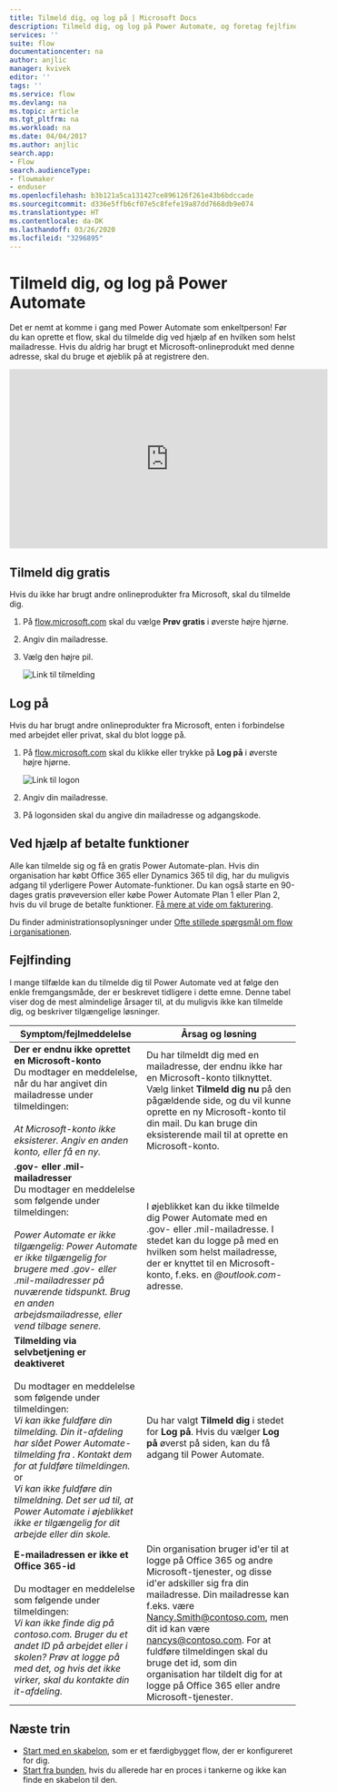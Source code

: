 ```yaml
---
title: Tilmeld dig, og log på | Microsoft Docs
description: Tilmeld dig, og log på Power Automate, og foretag fejlfinding af problemer i forbindelse med denne proces.
services: ''
suite: flow
documentationcenter: na
author: anjlic
manager: kvivek
editor: ''
tags: ''
ms.service: flow
ms.devlang: na
ms.topic: article
ms.tgt_pltfrm: na
ms.workload: na
ms.date: 04/04/2017
ms.author: anjlic
search.app:
- Flow
search.audienceType:
- flowmaker
- enduser
ms.openlocfilehash: b3b121a5ca131427ce896126f261e43b6bdccade
ms.sourcegitcommit: d336e5ffb6cf07e5c8fefe19a87dd7668db9e074
ms.translationtype: HT
ms.contentlocale: da-DK
ms.lasthandoff: 03/26/2020
ms.locfileid: "3296895"
---
```

# <a name="sign-up-and-sign-in-for-power-automate"></a>Tilmeld dig, og log på Power Automate


Det er nemt at komme i gang med Power Automate som enkeltperson! Før du kan oprette et flow, skal du tilmelde dig ved hjælp af en hvilken som helst mailadresse. Hvis du aldrig har brugt et Microsoft-onlineprodukt med denne adresse, skal du bruge et øjeblik på at registrere den.

<iframe width="560" height="315" src="https://www.youtube.com/embed/cRkmSZrctLc?list=PL8nfc9haGeb55I9wL9QnWyHp3ctU2_ThF" frameborder="0" allowfullscreen></iframe>

## <a name="sign-up-free"></a>Tilmeld dig gratis
Hvis du ikke har brugt andre onlineprodukter fra Microsoft, skal du tilmelde dig.

1. På [flow.microsoft.com](https://flow.microsoft.com) skal du vælge **Prøv gratis** i øverste højre hjørne.
2. Angiv din mailadresse.
3. Vælg den højre pil.

    ![Link til tilmelding](./media/sign-up-sign-in/signup.png)

## <a name="sign-in"></a>Log på
Hvis du har brugt andre onlineprodukter fra Microsoft, enten i forbindelse med arbejdet eller privat, skal du blot logge på.

1. På [flow.microsoft.com](https://flow.microsoft.com) skal du klikke eller trykke på **Log på** i øverste højre hjørne.

    ![Link til logon](./media/sign-up-sign-in/signin.png)
2. Angiv din mailadresse.
3. På logonsiden skal du angive din mailadresse og adgangskode.

## <a name="using-paid-features"></a>Ved hjælp af betalte funktioner
Alle kan tilmelde sig og få en gratis Power Automate-plan. Hvis din organisation har købt Office 365 eller Dynamics 365 til dig, har du muligvis adgang til yderligere Power Automate-funktioner. Du kan også starte en 90-dages gratis prøveversion eller købe Power Automate Plan 1 eller Plan 2, hvis du vil bruge de betalte funktioner. [Få mere at vide om fakturering](billing-questions.md).

Du finder administrationsoplysninger under [Ofte stillede spørgsmål om flow i organisationen](organization-q-and-a.md).

## <a name="troubleshooting"></a>Fejlfinding
I mange tilfælde kan du tilmelde dig til Power Automate ved at følge den enkle fremgangsmåde, der er beskrevet tidligere i dette emne. Denne tabel viser dog de mest almindelige årsager til, at du muligvis ikke kan tilmelde dig, og beskriver tilgængelige løsninger.


|                                                                                                                                                                                       Symptom/fejlmeddelelse                                                                                                                                                                                        |                                                                                                                                                                              Årsag og løsning                                                                                                                                                                              |
|------------------------------------------------------------------------------------------------------------------------------------------------------------------------------------------------------------------------------------------------------------------------------------------------------------------------------------------------------------------------------------------------------|--------------------------------------------------------------------------------------------------------------------------------------------------------------------------------------------------------------------------------------------------------------------------------------------------------------------------------------------------------------------------------|
|                                                                                       **Der er endnu ikke oprettet en Microsoft-konto** <br> Du modtager en meddelelse, når du har angivet din mailadresse under tilmeldingen:<br><br> *At Microsoft-konto ikke eksisterer. Angiv en anden konto, eller få en ny.*                                                                                       |                                              Du har tilmeldt dig med en mailadresse, der endnu ikke har en Microsoft-konto tilknyttet. Vælg linket **Tilmeld dig nu** på den pågældende side, og du vil kunne oprette en ny Microsoft-konto til din mail. Du kan bruge din eksisterende mail til at oprette en Microsoft-konto.                                               |
|                                                  **.gov- eller .mil-mailadresser**<br>Du modtager en meddelelse som følgende under tilmeldingen:<br><br>*Power Automate er ikke tilgængelig: Power Automate er ikke tilgængelig for brugere med .gov- eller .mil-mailadresser på nuværende tidspunkt. Brug en anden arbejdsmailadresse, eller vend tilbage senere.*                                                  |                                                                                            I øjeblikket kan du ikke tilmelde dig Power Automate med en .gov- eller .mil-mailadresse. I stedet kan du logge på med en hvilken som helst mailadresse, der er knyttet til en Microsoft-konto, f.eks. en *\@outlook.com*-adresse.                                                                                             |
| **Tilmelding via selvbetjening er deaktiveret**<br><br>Du modtager en meddelelse som følgende under tilmeldingen:<br>*Vi kan ikke fuldføre din tilmelding. Din it-afdeling har slået Power Automate-tilmelding fra . Kontakt dem for at fuldføre tilmeldingen.* <br>or<br> *Vi kan ikke fuldføre din tilmeldning. Det ser ud til, at Power Automate i øjeblikket ikke er tilgængelig for dit arbejde eller din skole.* |                                                                                        Du har valgt **Tilmeld dig** i stedet for **Log på**. Hvis du vælger **Log på** øverst på siden, kan du få adgang til Power Automate.                                                                                        |
|                                                   **E-mailadressen er ikke et Office 365-id**<br><br>Du modtager en meddelelse som følgende under tilmeldingen:<br>*Vi kan ikke finde dig på contoso.com. Bruger du et andet ID på arbejdet eller i skolen? Prøv at logge på med det, og hvis det ikke virker, skal du kontakte din it-afdeling.*                                                    | Din organisation bruger id'er til at logge på Office 365 og andre Microsoft-tjenester, og disse id'er adskiller sig fra din mailadresse. Din mailadresse kan f.eks. være Nancy.Smith@contoso.com, men dit id kan være nancys@contoso.com. For at fuldføre tilmeldingen skal du bruge det id, som din organisation har tildelt dig for at logge på Office 365 eller andre Microsoft-tjenester. |

## <a name="next-steps"></a>Næste trin
* [Start med en skabelon](get-started-logic-template.md), som er et færdigbygget flow, der er konfigureret for dig.
* [Start fra bunden](get-started-logic-flow.md), hvis du allerede har en proces i tankerne og ikke kan finde en skabelon til den.

